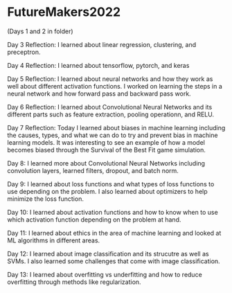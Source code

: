 # FutureMakers2022

(Days 1 and 2 in folder)

Day 3 Reflection: I learned about linear regression, clustering, and preceptron. 

Day 4 Reflection: I learned about tensorflow, pytorch, and keras

Day 5 Reflection: I learned about neural networks and how they work as well about different activation functions. I worked on learning the steps in a neural network and how forward pass and backward pass work.

Day 6 Reflection: I learned about Convolutional Neural Networks and its different parts such as feature extraction, pooling operationn, and RELU.

Day 7 Reflection: Today I learned about biases in machine learning including the causes, types, and what we can do to try and prevent bias in machine learning models. It was interesting to see an example of how a model becomes biased through the Survival of the Best Fit game simulation.

Day 8: I learned more about Convolutional Neural Networks including convolution layers, learned filters, dropout, and batch norm.  

Day 9: I learned about loss functions and what types of loss functions to use depending on the problem. I also learned about optimizers to help minimize the loss function. 

Day 10: I learned about activation functions and how to know when to use which activation function depending on the problem at hand.

Day 11: I learned about ethics in the area of machine learning and looked at ML algorithms in different areas.

Day 12: I learned about image classification and its strucutre as well as SVMs. I also learned some challenges that come with image classification.

Day 13: I learned about overfitting vs underfitting and how to reduce overfitting through methods like regularization.
